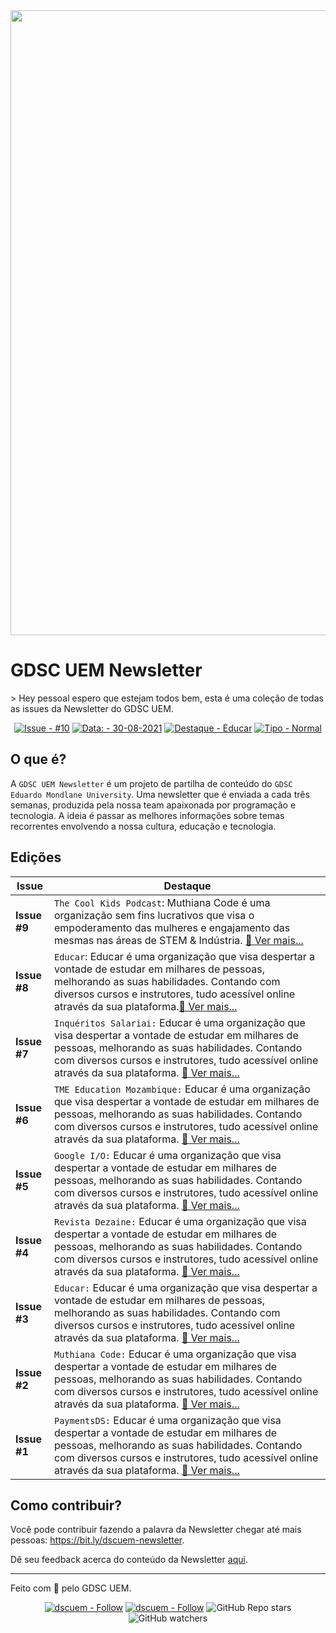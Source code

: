 
  
 <img src="https://user-images.githubusercontent.com/50568515/130362231-2d2f81a1-e3a5-48bf-8923-308ab0ac80eb.png" width="1000px" /> 
  <h1 align="left">
    GDSC UEM Newsletter
  </h1>
> Hey pessoal espero que estejam todos bem, esta é uma coleção de todas as issues da Newsletter do GDSC UEM.

<span align="center">

[![Issue - #10](https://img.shields.io/badge/Issue-%2310-2ea44f)](https://https://github.com/DSC-Eduardo-Mondlane-University/newsletter/tree/main/2021/)
[![Data: - 30-08-2021](https://img.shields.io/badge/Data%3A-30--08--2021-brightgreen)](https://https://github.com/DSC-Eduardo-Mondlane-University/newsletter/tree/main/2021/)
[![Destaque - Educar](https://img.shields.io/badge/Destaque-Educar-yellow)](https://https://github.com/DSC-Eduardo-Mondlane-University/newsletter/tree/main/2021/) [![Tipo  - Normal](https://img.shields.io/badge/Tipo_-Normal-blue)](https://https://github.com/DSC-Eduardo-Mondlane-University/newsletter/tree/main/2021/)

</span>

## O que é?
A `GDSC UEM Newsletter` é um projeto de partilha de conteúdo do `GDSC Eduardo Mondlane University`. Uma newsletter que é enviada a cada três semanas, produzida pela nossa team apaixonada por programação e tecnologia. A ideia é passar as melhores informações sobre temas recorrentes envolvendo a nossa cultura, educação e tecnologia.

## Edições
**Issue**|**Destaque**| 
--------|----------------- 
**Issue #9** | `The Cool Kids Podcast`: Muthiana Code é uma organização sem fins lucrativos que visa o empoderamento das mulheres e engajamento das mesmas nas áreas de STEM & Indústria. [📎 Ver mais...](https://github.com/DSC-Eduardo-Mondlane-University/newsletter/tree/main/2021/issue-9)
**Issue #8**| `Educar`: Educar é uma organização que visa despertar a vontade de estudar em milhares de pessoas, melhorando as suas habilidades. Contando com diversos cursos e instrutores, tudo acessível online através da sua plataforma.[📎 Ver mais...](https://github.com/DSC-Eduardo-Mondlane-University/newsletter/tree/main/2021/issue-8)
**Issue #7** | `Inquéritos Salariai:` Educar é uma organização que visa despertar a vontade de estudar em milhares de pessoas, melhorando as suas habilidades. Contando com diversos cursos e instrutores, tudo acessível online através da sua plataforma. [📎 Ver mais...](https://github.com/DSC-Eduardo-Mondlane-University/newsletter/tree/main/2021/issue-7)
**Issue #6** | `TME Education Mozambique:` Educar é uma organização que visa despertar a vontade de estudar em milhares de pessoas, melhorando as suas habilidades. Contando com diversos cursos e instrutores, tudo acessível online através da sua plataforma.  [📎 Ver mais...](https://github.com/DSC-Eduardo-Mondlane-University/newsletter/tree/main/2021/issue-6)
**Issue #5** | `Google I/O:` Educar é uma organização que visa despertar a vontade de estudar em milhares de pessoas, melhorando as suas habilidades. Contando com diversos cursos e instrutores, tudo acessível online através da sua plataforma. [📎 Ver mais...](https://github.com/DSC-Eduardo-Mondlane-University/newsletter/tree/main/2021/issue-5)
**Issue #4** | `Revista Dezaine:` Educar é uma organização que visa despertar a vontade de estudar em milhares de pessoas, melhorando as suas habilidades. Contando com diversos cursos e instrutores, tudo acessível online através da sua plataforma.  [📎 Ver mais...](https://github.com/DSC-Eduardo-Mondlane-University/newsletter/tree/main/2021/issue-4) 
**Issue #3** | `Educar:` Educar é uma organização que visa despertar a vontade de estudar em milhares de pessoas, melhorando as suas habilidades. Contando com diversos cursos e instrutores, tudo acessível online através da sua plataforma. [📎 Ver mais...](https://github.com/DSC-Eduardo-Mondlane-University/newsletter/tree/main/2021/issue-3)
**Issue #2**| `Muthiana Code:` Educar é uma organização que visa despertar a vontade de estudar em milhares de pessoas, melhorando as suas habilidades. Contando com diversos cursos e instrutores, tudo acessível online através da sua plataforma. [📎 Ver mais...](https://github.com/DSC-Eduardo-Mondlane-University/newsletter/tree/main/2021/issue-2)
**Issue #1** | `PaymentsDS:` Educar é uma organização que visa despertar a vontade de estudar em milhares de pessoas, melhorando as suas habilidades. Contando com diversos cursos e instrutores, tudo acessível online através da sua plataforma. [📎 Ver mais...](https://github.com/DSC-Eduardo-Mondlane-University/newsletter/tree/main/2021/issue-1)
## Como contribuir?
Você pode contribuir fazendo a palavra da Newsletter chegar até mais pessoas: https://bit.ly/dscuem-newsletter.

Dê seu feedback acerca do conteúdo da Newsletter [aqui](https://bit.ly/dscnewsletter-feedback).

---
Feito com 💙 pelo GDSC UEM.
<p align="center">
  <a href="https://twitter.com/dscuem"><img src="https://img.shields.io/badge/dscuem-Follow-1DA1F2?logo=Twitter" alt="dscuem - Follow"></a>
  <a href="https://instagram.com/dscuem"><img src="https://img.shields.io/badge/dscuem-Follow-E4405F?logo=Instagram" alt="dscuem - Follow"></a>
  <img alt="GitHub Repo stars" src="https://img.shields.io/github/stars/DSC-Eduardo-Mondlane-University/newsletter?style=social">
  <img alt="GitHub watchers" src="https://img.shields.io/github/watchers/DSC-Eduardo-Mondlane-University/newsletter?style=social">

</p>

